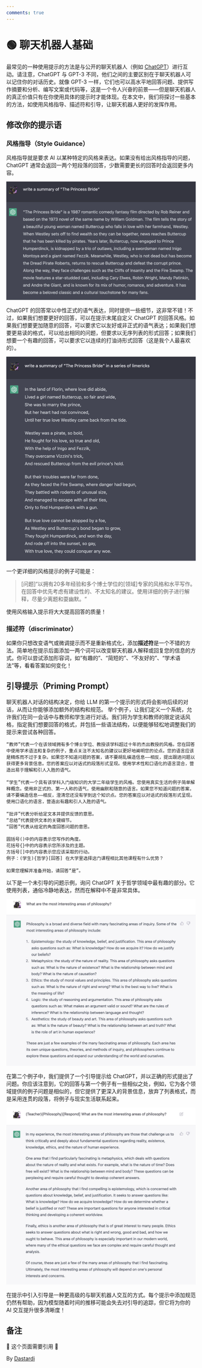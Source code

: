 ```yaml
---
comments: true
---
```


# 🟢 聊天机器人基础

最常见的一种使用提示的方法是与公开的聊天机器人（例如 [ChatGPT](http://chat.openai.com)）进行互动。请注意，ChatGPT 与 GPT-3 不同，他们之间的主要区别在于聊天机器人可以记住你的对话历史。就像 GPT-3 一样，它们也可以高水平地回答问题、提供写作摘要和分析、编写文案或代码等，这是一个令人兴奋的前景——但是聊天机器人的真正价值只有在你使用具体的提示时才能体现。在本文中，我们将探讨一些基本的方法，如使用风格指导、描述符和引导，让聊天机器人更好的发挥作用。

## 修改你的提示语

### 风格指导（Style Guidance）


风格指导就是要求 AI 以某种特定的风格来表达。如果没有给出风格指导的问题，ChatGPT 通常会返回一两个短段落的回答，少数需要更长的回答时会返回更多内容。

![unguided_question](../assets/unguided_question.png)

ChatGPT 的回答常以中性正式的语气表达，同时提供一些细节，这非常不错！不过，如果我们想要更好的回答，可以在提示末尾自定义 ChatGPT 的回答风格。如果我们想要更加随意的回答，可以要求它以友好或非正式的语气表达；如果我们想要更易读的格式，可以给出相同的问题，但要求以无序列表的形式回答；如果我们想要一个有趣的回答，可以要求它以连续的打油诗形式回答（这是我个人最喜欢的）。

![limerick_question](../assets/limerick_question.png)

一个更详细的风格提示的例子可能是：

>[问题]“以拥有20多年经验和多个博士学位的[领域]专家的风格和水平写作。在回答中优先考虑有建设性的、不太知名的建议。使用详细的例子进行解释，尽量少离题和耍幽默。“

使用风格输入提示将大大提高回答的质量！

### 描述符（discriminator）

如果你只想改变语气或微调提示而不是重新格式化，添加**描述符**是一个不错的方法。简单地在提示后面添加一两个词可以改变聊天机器人解释或回复您的信息的方式。你可以尝试添加形容词，如“有趣的”、“简短的”、“不友好的”、“学术语法”等，看看答案如何变化！

## 引导提示（Priming Prompt）
聊天机器人对话的结构决定，你给 LLM 的第一个提示的形式将会影响后续的对话，从而让你能够添加额外的结构和规范。
举个例子，让我们定义一个系统，允许我们在同一会话中与教师和学生进行对话。我们将为学生和教师的限定说话风格，指定我们想要回答的格式，并包括一些语法结构，以便能够轻松地调整我们的提示来尝试各种回答。

    “教师”代表一个在该领域拥有多个博士学位、教授该学科超过十年的杰出教授的风格。您在回答中使用学术语法和复杂的例子，重点关注不太知名的建议以更好地阐明您的论点。您的语言应该是精炼而不过于复杂。如果您不知道问题的答案，请不要胡乱编造信息——相反，提出跟进问题以获得更多背景信息。您的答案应以对话式的段落形式呈现。使用学术性和口语化的语言混合，营造出易于理解和引人入胜的语气。

    “学生”代表一个具有该学科入门级知识的大学二年级学生的风格。您使用真实生活的例子简单解释概念。使用非正式的、第一人称的语气，使用幽默和随意的语言。如果您不知道问题的答案，请不要编造信息——相反，澄清您还没有学到这个知识点。您的答案应以对话式的段落形式呈现。使用口语化的语言，营造出有趣和引人入胜的语气。

    “批评”代表分析给定文本并提供反馈的意思。 
    “总结”代表提供文本的关键细节。 
    “回答”代表从给定的角度回答问题的意思。

    圆括号()中的内容表示您写作的角度。
    花括号{}中的内容表示您所涉及的主题。
    方括号[]中的内容表示您应该采取的行动。
    例子：(学生){哲学}[回答] 在大学里选择这门课程相比其他课程有什么优势？

    如果您理解并准备开始，请回答“是”。
    

以下是一个未引导的问题示例，询问 ChatGPT 关于哲学领域中最有趣的部分。它使用列表，通俗冷静地表达，然而在解释中不是非常具体。

![unprimed_question](../assets/unprimed_question.png)

在第二个例子中，我们提供了一个引导提示给 ChatGPT，并以正确的形式提出了问题。你应该注意到，它的回答与第一个例子有一些相似之处，例如，它为各个领域提供的例子问题是相似的，但它提供了更深入的背景信息，放弃了列表格式，而是采用连贯的段落，将例子与现实生活联系起来。

![primed_question](../assets/primed_question.png)

在提示中引入引导是一种更高级的与聊天机器人交互的方式。每个提示中添加规范仍然有帮助，因为模型随着时间的推移可能会失去对引导的追踪，但它将为你的 AI 交互提升很多清晰度！

## 备注

🚧 这个页面需要引用 🚧

By [Dastardi](https://twitter.com/lukescurrier)